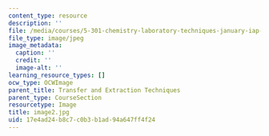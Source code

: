 ```yaml
---
content_type: resource
description: ''
file: /media/courses/5-301-chemistry-laboratory-techniques-january-iap-2012/17e4ad24b8c7c0b3b1ad94a647ff4f24_image2.jpg
file_type: image/jpeg
image_metadata:
  caption: ''
  credit: ''
  image-alt: ''
learning_resource_types: []
ocw_type: OCWImage
parent_title: Transfer and Extraction Techniques
parent_type: CourseSection
resourcetype: Image
title: image2.jpg
uid: 17e4ad24-b8c7-c0b3-b1ad-94a647ff4f24
---
```

